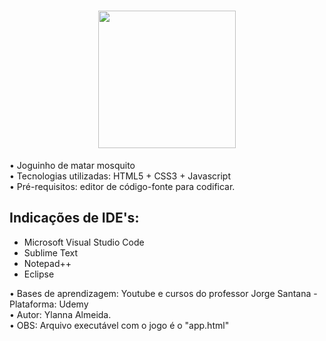 

<h1 align="center">
  <img src="http://pa1.narvii.com/6751/c0d84354ad05463d63b8a411141bbaf2610e41ca_00.gif" width="220px">
</h1>


• Joguinho de matar mosquito <br>
• Tecnologias utilizadas: HTML5 + CSS3 + Javascript <br>
• Pré-requisitos: editor de código-fonte para codificar. <br>
## Indicações de IDE's:
  - <a href="https://code.visualstudio.com/" style="text-decoration:none">Microsoft Visual Studio Code</a> <br>
  -  <a href="https://www.sublimetext.com/download" style="text-decoration:none">Sublime Text</a> <br>
  -  <a href="https://notepad-plus-plus.org/downloads/" style="text-decoration:none">Notepad++</a> <br>
  -  <a href="https://www.eclipse.org/downloads/" style="text-decoration:none">Eclipse</a><br>

• Bases de aprendizagem: Youtube e cursos do professor Jorge Santana - Plataforma: Udemy<br>
• Autor: Ylanna Almeida. <br>
• OBS: Arquivo executável com o jogo é o "app.html"


 

